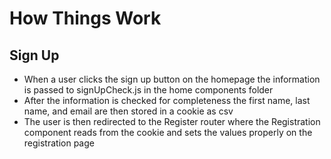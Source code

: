 # How Things Work

## Sign Up

- When a user clicks the sign up button on the homepage the information is passed to signUpCheck.js in the home components folder
- After the information is checked for completeness the first name, last name, and email are then stored in a cookie as csv
- The user is then redirected to the Register router where the Registration component reads from the cookie and sets the values properly on the registration page
